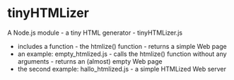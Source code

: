 # tinyHTMLizer
A Node.js module - a tiny HTML generator - tinyHTMLizer.js
* includes a function - the htmlize() function - returns a simple Web page
* an example: empty_htmlized.js - calls the htmlize() function without any arguments - returns an (almost) empty Web page
* the second example: hallo_htmlized.js - a simple HTMLized Web server
